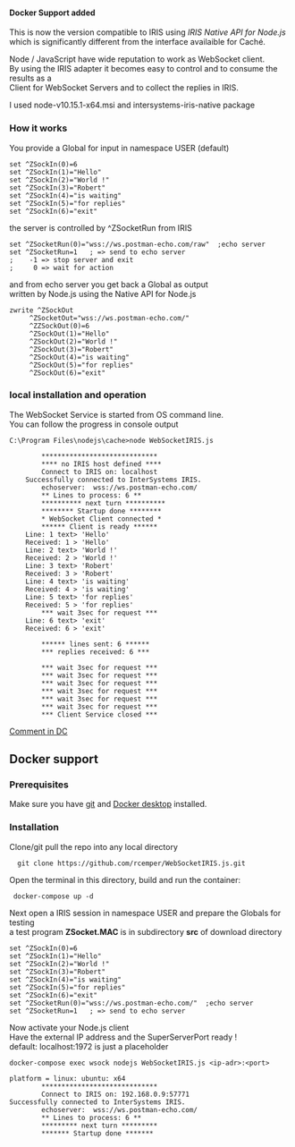 #### Docker Support added   

This is now the version compatible to IRIS using _IRIS Native API for Node.js_   
which is significantly different from the interface availaible for Caché.   

Node / JavaScript have wide reputation to work as WebSocket client.    
By using the IRIS adapter it becomes easy to control and to consume the results as a   
Client for WebSocket Servers and to collect the replies in IRIS.   

I used node-v10.15.1-x64.msi and intersystems-iris-native package     

### How it works   
You provide a Global for input in namespace USER (default)    
````  
set ^ZSockIn(0)=6  
set ^ZSockIn(1)="Hello"  
set ^ZSockIn(2)="World !" 
set ^ZSockIn(3)="Robert"  
set ^ZSockIn(4)="is waiting"  
set ^ZSockIn(5)="for replies" 
set ^ZSockIn(6)="exit"  
```` 
the server is controlled by ^ZSocketRun from IRIS 

```` 
set ^ZSocketRun(0)="wss://ws.postman-echo.com/raw"  ;echo server   
set ^ZSocketRun=1   ; => send to echo server   
;    -1 => stop server and exit  
;     0 => wait for action  
````
and from echo server you get back a Global as output    
written by Node.js using the Native API for Node.js   
````
zwrite ^ZSockOut
     ^ZSocketOut="wss://ws.postman-echo.com/"
     ^ZZSockOut(0)=6
     ^ZSockOut(1)="Hello"
     ^ZSockOut(2)="World !"
     ^ZSockOut(3)="Robert"
     ^ZSockOut(4)="is waiting"
     ^ZSockOut(5)="for replies"
     ^ZSockOut(6)="exit"
````

### local installation and operation
The WebSocket Service is started from OS command line.   
You can follow the progress in console output    

````   
C:\Program Files\nodejs\cache>node WebSocketIRIS.js

        *****************************
        **** no IRIS host defined ****
        Connect to IRIS on: localhost
    Successfully connected to InterSystems IRIS.
        echoserver:  wss://ws.postman-echo.com/
        ** Lines to process: 6 **
        ********** next turn **********
        ******** Startup done ********
        * WebSocket Client connected *
        ****** Client is ready ******
    Line: 1 text> 'Hello'
    Received: 1 > 'Hello'
    Line: 2 text> 'World !'
    Received: 2 > 'World !'
    Line: 3 text> 'Robert'
    Received: 3 > 'Robert'
    Line: 4 text> 'is waiting'
    Received: 4 > 'is waiting'
    Line: 5 text> 'for replies'
    Received: 5 > 'for replies'
        *** wait 3sec for request ***
    Line: 6 text> 'exit'
    Received: 6 > 'exit'

        ****** lines sent: 6 ******
        *** replies received: 6 ***

        *** wait 3sec for request ***
        *** wait 3sec for request ***
        *** wait 3sec for request ***
        *** wait 3sec for request ***
        *** wait 3sec for request ***
        *** wait 3sec for request ***
        *** Client Service closed ***
````   

[Comment in DC](https://community.intersystems.com/post/client-websockets-based-nodejs#comment-128726)

## Docker support  
### Prerequisites  
Make sure you have [git](https://git-scm.com/book/en/v2/Getting-Started-Installing-Git) and [Docker desktop](https://www.docker.com/products/docker-desktop) installed.  

### Installation
Clone/git pull the repo into any local directory   
````
  git clone https://github.com/rcemper/WebSocketIRIS.js.git   
````
  
Open the terminal in this directory, build and run the container:     

````
 docker-compose up -d   
````    
Next open a IRIS session in namespace USER and prepare the Globals for testing   
a test program **ZSocket.MAC** is in subdirectory **src** of download directory    

````  
set ^ZSockIn(0)=6
set ^ZSockIn(1)="Hello"
set ^ZSockIn(2)="World !"
set ^ZSockIn(3)="Robert"
set ^ZSockIn(4)="is waiting"
set ^ZSockIn(5)="for replies"
set ^ZSockIn(6)="exit"
set ^ZSocketRun(0)="wss://ws.postman-echo.com/"  ;echo server
set ^ZSocketRun=1   ; => send to echo server 
````

Now activate your Node.js client  
Have the external IP address and the SuperServerPort ready  !   
default: localhost:1972 is just a placeholder    

````
docker-compose exec wsock nodejs WebSocketIRIS.js <ip-adr>:<port>    

platform = linux: ubuntu: x64   
        *****************************    
        Connect to IRIS on: 192.168.0.9:57771    
Successfully connected to InterSystems IRIS.    
        echoserver:  wss://ws.postman-echo.com/    
        ** Lines to process: 6 **   
        ********* next turn *********  
        ******* Startup done *******    
````  

